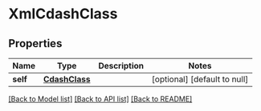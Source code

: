 # XmlCdashClass

## Properties
Name | Type | Description | Notes
------------ | ------------- | ------------- | -------------
**self** | [**CdashClass**](CdashClass.md) |  | [optional] [default to null]

[[Back to Model list]](../README.md#documentation-for-models) [[Back to API list]](../README.md#documentation-for-api-endpoints) [[Back to README]](../README.md)


